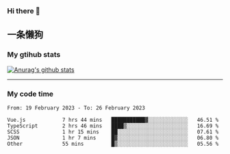 ### Hi there 👋

## 一条懒狗
<!--
**kiss-me-quickly/kiss-me-quickly** is a ✨ _special_ ✨ repository because its `README.md` (this file) appears on your GitHub profile.

Here are some ideas to get you started:

- 🔭 I’m currently working on ...
- 🌱 I’m currently learning ...
- 👯 I’m looking to collaborate on ...
- 🤔 I’m looking for help with ...
- 💬 Ask me about ...
- 📫 How to reach me: ...
- 😄 Pronouns: ...
- ⚡ Fun fact: ...
-->


### My gtihub stats

[![Anurag's github stats](https://github-readme-stats.vercel.app/api?username=kiss-me-quickly)](https://github.com/anuraghazra/github-readme-stats)

***

### My code time

<!--START_SECTION:waka-->

```text
From: 19 February 2023 - To: 26 February 2023

Vue.js            7 hrs 44 mins   ███████████▓░░░░░░░░░░░░░   46.51 %
TypeScript        2 hrs 46 mins   ████▒░░░░░░░░░░░░░░░░░░░░   16.69 %
SCSS              1 hr 15 mins    ██░░░░░░░░░░░░░░░░░░░░░░░   07.61 %
JSON              1 hr 7 mins     █▓░░░░░░░░░░░░░░░░░░░░░░░   06.80 %
Other             55 mins         █▒░░░░░░░░░░░░░░░░░░░░░░░   05.56 %
```

<!--END_SECTION:waka-->
